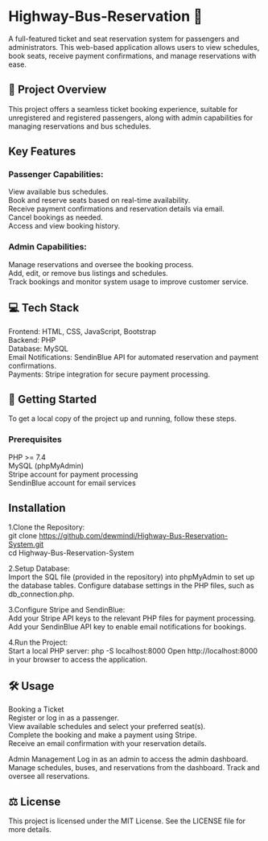# Highway-Bus-Reservation 🎫
A full-featured ticket and seat reservation system for passengers and administrators. This web-based application allows users to view schedules, book seats, receive payment confirmations, and manage reservations with ease.

## 🌟 Project Overview
This project offers a seamless ticket booking experience, suitable for unregistered and registered passengers, along with admin capabilities for managing reservations and bus schedules.

## Key Features 

### Passenger Capabilities:
View available bus schedules.  
Book and reserve seats based on real-time availability.  
Receive payment confirmations and reservation details via email.  
Cancel bookings as needed.  
Access and view booking history. 

### Admin Capabilities:  
Manage reservations and oversee the booking process.  
Add, edit, or remove bus listings and schedules.  
Track bookings and monitor system usage to improve customer service.    
## 💻 Tech Stack  
Frontend: HTML, CSS, JavaScript, Bootstrap  
Backend: PHP  
Database: MySQL  
Email Notifications: SendinBlue API for automated reservation and payment confirmations.  
Payments: Stripe integration for secure payment processing.

## 🚀 Getting Started  
To get a local copy of the project up and running, follow these steps.  

### Prerequisites  
PHP >= 7.4  
MySQL (phpMyAdmin)  
Stripe account for payment processing  
SendinBlue account for email services  

## Installation

1.Clone the Repository:  
git clone https://github.com/dewmindi/Highway-Bus-Reservation-System.git  
cd Highway-Bus-Reservation-System

2.Setup Database:    
Import the SQL file (provided in the repository) into phpMyAdmin to set up the database tables.
Configure database settings in the PHP files, such as db_connection.php.

3.Configure Stripe and SendinBlue:  
Add your Stripe API keys to the relevant PHP files for payment processing.
Add your SendinBlue API key to enable email notifications for bookings.

4.Run the Project:  
Start a local PHP server:
php -S localhost:8000
Open http://localhost:8000 in your browser to access the application.

## 🛠 Usage  
Booking a Ticket  
Register or log in as a passenger.  
View available schedules and select your preferred seat(s).  
Complete the booking and make a payment using Stripe.  
Receive an email confirmation with your reservation details.  

Admin Management
Log in as an admin to access the admin dashboard.
Manage schedules, buses, and reservations from the dashboard.
Track and oversee all reservations.

## ⚖ License  
This project is licensed under the MIT License. See the LICENSE file for more details.


